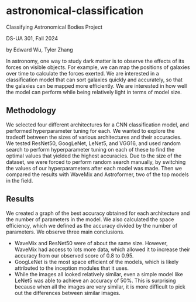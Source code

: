 # astronomical-classification
Classifying Astronomical Bodies Project

DS-UA 301, Fall 2024

by Edward Wu, Tyler Zhang

In astronomy, one way to study dark matter is to observe the effects of its forces on visible objects. For example, we can map the positions of galaxies over time to calculate the forces exerted. We are interested in a classification model that can sort galaxies quickly and accurately, so that the galaxies can be mapped more efficiently. We are interested in how well the model can perform while being relatively light in terms of model size.

## Methodology

We selected four different architectures for a CNN classification model, and performed hyperparameter tuning for each. We wanted to explore the tradeoff between the sizes of various architectures and their accuracies. We tested ResNet50, GoogLeNet, LeNet5, and VGG16, and used random search to perform hyperparameter tuning on each of these to find the optimal values that yielded the highest accuracies. Due to the size of the dataset, we were forced to perform random search manually, by switching the values of our hyperparameters after each model was made. Then we compared the results with WaveMix and Astroformer, two of the top models in the field.

## Results

We created a graph of the best accuracy obtained for each architecture and the number of parameters in the model. We also calculated the space efficiency, which we defined as the accuracy divided by the number of parameters. We observe three main conclusions.
- WaveMix and ResNet50 were of about the same size. However, WaveMix had access to lots more data, which allowed it to increase their accuracy from our observed score of 0.8 to 0.95.
- GoogLeNet is the most space efficient of the models, which is likely attributed to the inception modules that it uses.
- While the images all looked relatively similar, even a simple model like LeNet5 was able to achieve an accuracy of 50%. This is surprising because when all the images are very similar, it is more difficult to pick out the differences between similar images.
